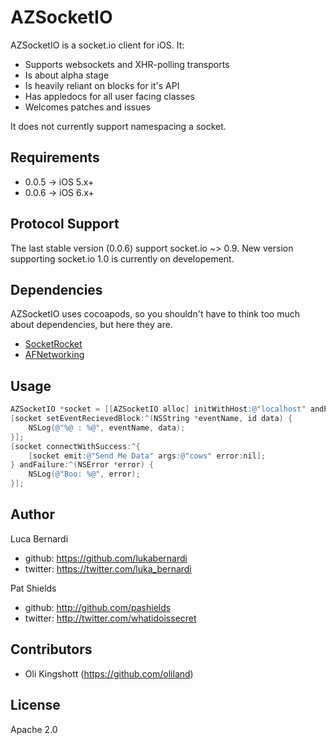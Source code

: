 AZSocketIO
==========

AZSocketIO is a socket.io client for iOS. It:

* Supports websockets and XHR-polling transports
* Is about alpha stage
* Is heavily reliant on blocks for it's API
* Has appledocs for all user facing classes
* Welcomes patches and issues

It does not currently support namespacing a socket.

Requirements
------------

* 0.0.5 -> iOS 5.x+
* 0.0.6 -> iOS 6.x+

Protocol Support
----------------

The last stable version (0.0.6) support socket.io ~> 0.9. New version supporting socket.io 1.0 is currently on developement.

Dependencies
------------
AZSocketIO uses cocoapods, so you shouldn't have to think too much about dependencies, but here they are.

* [SocketRocket](https://github.com/square/SocketRocket)
* [AFNetworking](https://github.com/AFNetworking/AFNetworking)


Usage
-----
``` objective-c
AZSocketIO *socket = [[AZSocketIO alloc] initWithHost:@"localhost" andPort:@"9000" secure:NO];
[socket setEventRecievedBlock:^(NSString *eventName, id data) {
    NSLog(@"%@ : %@", eventName, data);
}];
[socket connectWithSuccess:^{
    [socket emit:@"Send Me Data" args:@"cows" error:nil];
} andFailure:^(NSError *error) {
    NSLog(@"Boo: %@", error);
}];
```

Author
-------

Luca Bernardi

* github:  https://github.com/lukabernardi
* twitter: https://twitter.com/luka_bernardi

Pat Shields

* github: http://github.com/pashields
* twitter: http://twitter.com/whatidoissecret

Contributors
------------

* Oli Kingshott (https://github.com/oliland)

License
-------
Apache 2.0
